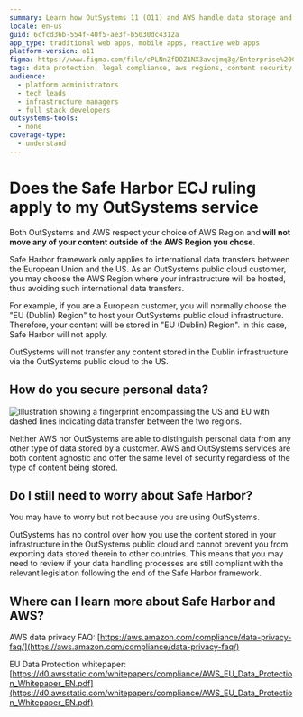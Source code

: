 ```yaml
---
summary: Learn how OutSystems 11 (O11) and AWS handle data storage and transfers in compliance with international data protection laws.
locale: en-us
guid: 6cfcd36b-554f-40f5-ae3f-b5030dc4312a
app_type: traditional web apps, mobile apps, reactive web apps
platform-version: o11
figma: https://www.figma.com/file/cPLNnZfDOZ1NX3avcjmq3g/Enterprise%20Customers?node-id=3237:4442
tags: data protection, legal compliance, aws regions, content security, cloud infrastructure
audience:
  - platform administrators
  - tech leads
  - infrastructure managers
  - full stack developers
outsystems-tools:
  - none
coverage-type:
  - understand
---
```


# Does the Safe Harbor ECJ ruling apply to my OutSystems service

Both OutSystems and AWS respect your choice of AWS Region and **will not move any of your content outside of the AWS Region you chose**.

​Safe Harbor framework only applies to international data transfers between the European Union and the US.  As an OutSystems public cloud customer, you may choose the AWS Region where your infrastructure will be hosted, thus avoiding such international data transfers. 

For example, if you are a European customer, you will normally choose the "EU (Dublin) Region" to host your OutSystems public cloud infrastructure. Therefore, your content will be stored in "EU (Dublin) Region". In this case, Safe Harbor will not apply.

OutSystems will not transfer any content stored in the Dublin infrastructure via the OutSystems public cloud to the US.

## How do you secure personal data?
![Illustration showing a fingerprint encompassing the US and EU with dashed lines indicating data transfer between the two regions.](images/does-safe-harbor-ecj-apply_0.png "Data Transfer Illustration")

Neither AWS nor OutSystems are able to distinguish personal data from any other type of data stored by a customer. AWS and OutSystems services are both content agnostic and offer the same level of security regardless of the type of content being stored.

## Do I still need to worry about Safe Harbor?

You may have to worry but not because you are using OutSystems.

OutSystems has no control over how you use the content stored in your infrastructure in the OutSystems public cloud and cannot prevent you from exporting data stored therein to other countries. This means that you may need to review if your data handling processes are still compliant with the relevant legislation following the end of the Safe Harbor framework.

## Where can I learn more about Safe Harbor and AWS?

AWS data privacy FAQ: [https://aws.amazon.com/compliance/data-privacy-faq/](https://aws.amazon.com/compliance/data-privacy-faq/)

EU Data Protection whitepaper: [https://d0.awsstatic.com/whitepapers/compliance/AWS_EU_Data_Protection_Whitepaper_EN.pdf](https://d0.awsstatic.com/whitepapers/compliance/AWS_EU_Data_Protection_Whitepaper_EN.pdf)

